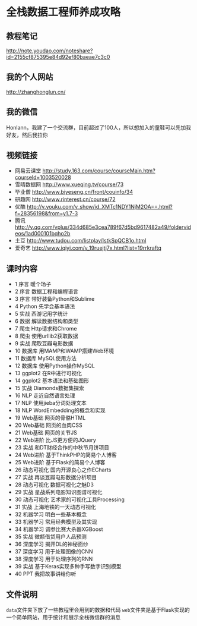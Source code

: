# 全栈数据工程师养成攻略

## 教程笔记
http://note.youdao.com/noteshare?id=2155cf875395e84d92ef80baeae7c3c0

## 我的个人网站
http://zhanghonglun.cn/

## 我的微信
Honlann，我建了一个交流群，目前超过了100人，所以想加入的童鞋可以先加我好友，然后我拉你

## 视频链接
- 网易云课堂 http://study.163.com/course/courseMain.htm?courseId=1003520028
- 雪晴数据网 http://www.xueqing.tv/course/73
- 毕业僧 http://www.biyeseng.cn/front/couinfo/34
- 研趣网 http://www.rinterest.cn/course/72
- 优酷 http://v.youku.com/v_show/id_XMTc1NDY1NjM2OA==.html?f=28356198&from=y1.7-3
- 腾讯 http://v.qq.com/vplus/334d685e3cea789f67d5bd9617482a49/foldervideos/1ad000101bqho2b
- 土豆 http://www.tudou.com/listplay/IstkSpQCB1o.html
- 爱奇艺 http://www.iqiyi.com/v_19ruejtj7x.html?list=19rrkraftq

## 课时内容
- 1 序言 暖个场子
- 2 序言 数据工程和编程语言
- 3 序言 带好装备Python和Sublime
- 4 Python 先学会基本语法
- 5 实战 西游记用字统计
- 6 数据 解读数据结构和类型
- 7 爬虫 Http请求和Chrome
- 8 爬虫 使用urllib2获取数据
- 9 实战 爬取豆瓣电影数据
- 10 数据库 用MAMP和WAMP搭建Web环境
- 11 数据库 MySQL使用方法
- 12 数据库 使用Python操作MySQL
- 13 ggplot2 在R中进行可视化
- 14 ggplot2 基本语法和基础图形
- 15 实战 Diamonds数据集探索
- 16 NLP 走近自然语言处理
- 17 NLP 使用jieba分词处理文本
- 18 NLP WordEmbedding的概念和实现
- 19 Web基础 网页的骨骼HTML
- 20 Web基础 网页的血肉CSS
- 21 Web基础 网页的关节JS
- 22 Web进阶 比JS更方便的JQuery
- 23 实战 和DT财经合作的中秋节月饼项目
- 24 Web进阶 基于ThinkPHP的简易个人博客
- 25 Web进阶 基于Flask的简易个人博客
- 26 动态可视化 国内开源良心之作ECharts
- 27 实战 再谈豆瓣电影数据分析项目
- 28 动态可视化 数据可视化之魅D3
- 29 实战 星战系列电影知识图谱可视化
- 30 动态可视化 艺术家的可视化工具Processing
- 31 实战 上海地铁的一天动态可视化
- 32 机器学习 明白一些基本概念
- 33 机器学习 常用经典模型及其实现
- 34 机器学习 调参比赛大杀器XGBoost
- 35 实战 微额借贷用户人品预测
- 36 深度学习 揭开DL的神秘面纱
- 37 深度学习 用于处理图像的CNN
- 38 深度学习 用于处理序列的RNN
- 39 实战 基于Keras实现多种手写数字识别模型
- 40 PPT 我把故事讲给你听

## 文件说明
`data`文件夹下放了一些教程里会用到的数据和代码
`web`文件夹是基于Flask实现的一个简单网站，用于统计和展示全栈微信群的消息